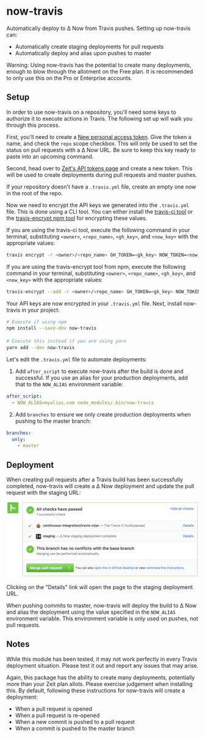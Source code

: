 # now-travis

Automatically deploy to ∆ Now from Travis pushes. Setting up now-travis can:

- Automatically create staging deployments for pull requests
- Automatically deploy and alias upon pushes to master

Warning: Using now-travis has the potential to create many deployments, enough to blow
through the allotment on the Free plan. It is recommended to only use this on the Pro or
Enterprise accounts.

## Setup

In order to use now-travis on a repository, you'll need some keys to authorize it to execute
actions in Travis. The following set up will walk you through this process.

First, you'll need to create a [New personal access token](https://github.com/settings/tokens/new). Give
the token a name, and check the `repo` scope checkbox. This will only be used to set the status on pull requests
with a ∆ Now URL. Be sure to keep this key ready to paste into an upcoming command.

Second, head over to [Zeit's API tokens page](https://zeit.co/account#api-tokens) and create a new token. This
will be used to create deployments during pull requests and master pushes.

If your repository doesn't have a `.travis.yml` file, create an empty one now in the root of the repo.
 
Now we need to encrypt the API keys we generated into the `.travis.yml` file. This is done using a CLI tool. You can
either install the [travis-ci tool](https://github.com/travis-ci/travis.rb) or the [travis-encrypt npm tool](https://www.npmjs.com/package/travis-encrypt)
for encrypting these values.

If you are using the travis-ci tool, execute the following command in your terminal, substituting `<owner>`, `<repo_name>`,
`<gh_key>`, and `<now_key>` with the appropriate values:

```sh
travis encrypt -r <owner>/<repo_name> GH_TOKEN=<gk_key> NOW_TOKEN=<now_key> --add
```

If you are using the travis-encrypt tool from npm, execute the following command in your terminal, substituting `<owner>`, `<repo_name>`,
`<gh_key>`, and `<now_key>` with the appropriate values: 

```sh
travis-encrypt --add -r <owner>/<repo_name> GH_TOKEN=<gk_key> NOW_TOKEN=<now_key>
```

Your API keys are now encrypted in your `.travis.yml` file. Next, install now-travis in your project:

```sh
# Execute if using npm
npm install --save-dev now-travis

# Execute this instead if you are using yarn
yarn add --dev now-travis
```

Let's edit the `.travis.yml` file to automate deployments:

1. Add `after_script` to execute now-travis after the build is done and successful. If you use an alias for
your production deployments, add that to the `NOW_ALIAS` environment variable:

```yaml
after_script:
  - NOW_ALIAS=myalias.com node_modules/.bin/now-travis
```

2. Add `branches` to ensure we only create production deployments when pushing to the master branch:

```yaml
branches:
  only:
    - master
```

## Deployment

When creating pull requests after a Travis build has been successfully completed, now-travis will create a ∆ Now deployment
and update the pull request with the staging URL:

![Screenshot](screenshot.png)

Clicking on the "Details" link will open the page to the staging deployment URL.

When pushing commits to master, now-travis will deploy the build to ∆ Now and alias the deployment using the value specified
in the `NOW_ALIAS` environment variable. This environment variable is only used on pushes, not pull requests.

## Notes

While this module has been tested, it may not work perfectly in every Travis deployment situation. Please test
it out and report any issues that may arise.

Again, this package has the ability to create many deployments, potentially more than your Zeit plan allots. Please
exercise judgement when installing this. By default, following these instructions for now-travis will create a deployment:

- When a pull request is opened
- When a pull request is re-opened
- When a new commit is pushed to a pull request
- When a commit is pushed to the master branch
